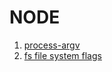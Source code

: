# NODE

1. [process-argv](https://nodejs.org/dist/latest-v6.x/docs/api/process.html#process_process_argv)
2. [fs file system flags](https://nodejs.org/docs/latest-v12.x/api/fs.html#fs_file_system_flags)
